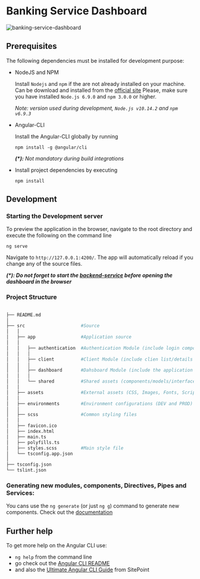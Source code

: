 # Banking Service Dashboard

![banking-service-dashboard](https://user-images.githubusercontent.com/328492/55872418-9afc6e00-5b95-11e9-9e4f-e3f69786e469.gif)

## Prerequisites

The following dependencies must be installed for development purpose:

* NodeJS and NPM

    Install `Nodejs` and `npm` if the are not already installed on your machine.
    Can be download and installed from the [official site](https://nodejs.org/en/download/)
    Please, make sure you have installed `Node.js 6.9.0` and `npm 3.0.0` or higher.

    _Note:_ _version used during development, `Node.js v10.14.2` and `npm v6.9.3`_

* Angular-CLI

    Install the Angular-CLI globally by running
    ```
    npm install -g @angular/cli
    ```
	_**(*):** Not mandatory during build integrations_

* Install project dependencies by executing
    ```
    npm install
    ```

## Development

### Starting the Development server

To preview the application in the browser, navigate to the root directory and execute the following on the command line

```
ng serve
```

Navigate to `http://127.0.0.1:4200/`. The app will automatically reload if you change any of the source files.

_**(*): Do not forget to start the [backend-service](https://github.com/UTCN-SD-PS/banking-service) before opening the dashboard in the browser**_

### Project Structure

```bash

├── README.md
│
├── src                     #Source
│   │
│   ├── app                 #Application source
│   │
│   │   ├── authentication  #Authentication Module (include login component)
│   │   │
│   │   ├── client          #Client Module (include clien list/details components)
│   │   │
│   │   ├── dashboard       #Dahsboard Module (include the application layout: header/main component)
│   │   │
│   │   └── shared          #Shared assets (components/models/interfaces/services)
│   │
│   ├── assets              #External assets (CSS, Images, Fonts, Scripts)
│   │
│   ├── environments        #Environment configurations (DEV and PROD)
│   │
│   ├── scss                #Common styling files
│   │
│   ├── favicon.ico
│   ├── index.html
│   ├── main.ts
│   ├── polyfills.ts
│   ├── styles.scss         #Main style file
│   └── tsconfig.app.json
│
├── tsconfig.json
└── tslint.json
```

### Generating new modules, components, Directives, Pipes and Services:

You cans use the `ng generate` (or just `ng g`) command to generate new components. Check out the [documentation](https://github.com/angular/angular-cli#generating-components-directives-pipes-and-services)

## Further help

To get more help on the Angular CLI use:

* `ng help` from the command line
* go check out the [Angular CLI README](https://github.com/angular/angular-cli/blob/master/README.md)
* and also the [Ultimate Angular CLI Guide](https://www.sitepoint.com/ultimate-angular-cli-reference/) from SitePoint
